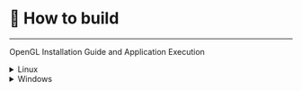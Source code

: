 # 🚀 How to build
---

OpenGL Installation Guide and Application Execution


<details>
  <summary>Linux</summary>
  > To download OpenGL on Ubuntu, you can run the <mark>sudo.sh</mark> 
        in <mark>libinstall/linux/sudo.sh</mark>.

        
        bash ./Floyd-Machine/lib-install/linux/sudo.sh

  ---
  
  <b>or do it by your self using the next comands:</b>

    sudo apt update

    sudo apt install build-essential g++

    sudo apt install build-essential cmake xorg-dev libglfw3 libglfw3-dev libglew-dev
  
    sudo apt install libgl-dev libglfw3-dev

  </mark>

  ----> Then to execute

    make

  and

    ./main


  On the FM directory
  
  
</details>

<details>
  <summary>Windows</summary>
  Still no compatible with Windows  
</details>


<mark></mark>
